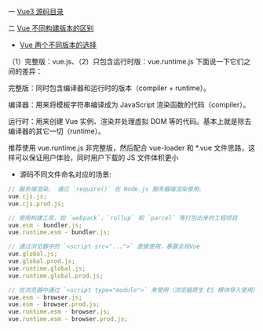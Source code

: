 <!--
 * @Author: TerryMin
 * @Date: 2023-02-13 17:45:37
 * @LastEditors: TerryMin
 * @LastEditTime: 2023-02-19 10:13:37
 * @Description: file not
-->

一 [Vue3 源码目录](https://blog.csdn.net/qq_36131788/article/details/116646071)

二 [Vue 不同构建版本的区别](https://juejin.cn/post/7043991342166310942)

- [Vue 两个不同版本的选择](https://blog.csdn.net/Marker__/article/details/105402455)

（1）完整版：vue.js、（2）只包含运行时版：vue.runtime.js 下面说一下它们之间的差异：

完整版：同时包含编译器和运行时的版本（compiler + runtime）。

编译器：用来将模板字符串编译成为 JavaScript 渲染函数的代码（compiler）。

运行时：用来创建 Vue 实例、渲染并处理虚拟 DOM 等的代码。基本上就是除去编译器的其它一切（runtime）。

推荐使用 vue.runtime.js 非完整版，然后配合 vue-loader 和 *.vue 文件思路，这样可以保证用户体验，同时用户下载的 JS 文件体积更小

- 源码不同文件命名对应的场景:

```js
// 服务端渲染。 通过 `require()` 在 Node.js 服务器端渲染使用。
vue.cjs.js;
vue.cjs.prod.js;

// 使用构建工具，如 `webpack`，`rollup` 和 `parcel` 等打包出来的工程项目
vue.esm - bundler.js;
vue.runtime.esm - bundler.js;

// 通过浏览器中的 `<script src="...">` 直接使用，暴露全局Vue
vue.global.js;
vue.global.prod.js;
vue.runtime.global.js;
vue.runtime.global.prod.js;

// 在浏览器中通过 `<script type="module">` 来使用（浏览器原生 ES 模块导入使用）
vue.esm - browser.js;
vue.esm - browser.prod.js;
vue.runtime.esm - browser.js;
vue.runtime.esm - browser.prod.js;
```
